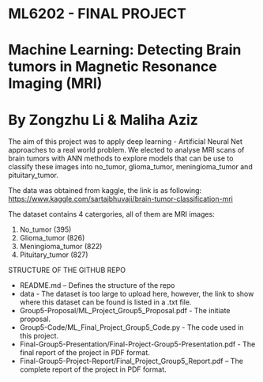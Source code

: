 # ML6202 - FINAL PROJECT
# Machine Learning: Detecting Brain tumors in Magnetic Resonance Imaging (MRI)
# By Zongzhu Li & Maliha Aziz

The aim of this project was to apply deep learning - Artificial Neural Net approaches to a real world problem. We elected to analyse MRI scans of brain tumors with ANN methods to explore models that can be use to classify these images into no_tumor, glioma_tumor, meningioma_tumor and pituitary_tumor.

The data was obtained from kaggle, the link is as following:
https://www.kaggle.com/sartajbhuvaji/brain-tumor-classification-mri

The dataset contains 4 catergories, all of them are MRI images:
1. No_tumor (395)
2. Glioma_tumor (826)
3. Meningioma_tumor (822)
4. Pituitary_tumor (827)

STRUCTURE OF THE GITHUB REPO
- README.md – Defines the structure of the repo
- data - The dataset is too large to upload here, however, the link to show where this dataset can be found is listed in a .txt file.
- Group5-Proposal/ML_Project_Group5_Proposal.pdf - The initiate proposal.
- Group5-Code/ML_Final_Project_Group5_Code.py - The code used in this project.
- Final-Group5-Presentation/Final-Project-Group5-Presentation.pdf - The final report of the project in PDF format.
- Final-Group5-Project-Report/Final_Project_Group5_Report.pdf – The complete report of the project in PDF format.
